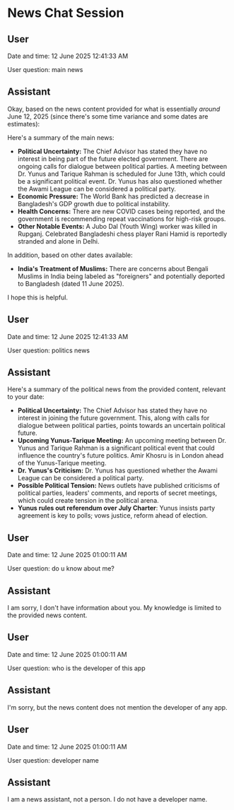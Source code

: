 # News Chat Session

## User
Date and time: 12 June 2025 12:41:33 AM

User question: main news

## Assistant
Okay, based on the news content provided for what is essentially *around* June 12, 2025 (since there's some time variance and some dates are estimates):

Here's a summary of the main news:

*   **Political Uncertainty:** The Chief Advisor has stated they have no interest in being part of the future elected government. There are ongoing calls for dialogue between political parties. A meeting between Dr. Yunus and Tarique Rahman is scheduled for June 13th, which could be a significant political event. Dr. Yunus has also questioned whether the Awami League can be considered a political party.
*   **Economic Pressure:** The World Bank has predicted a decrease in Bangladesh's GDP growth due to political instability.
*   **Health Concerns:** There are new COVID cases being reported, and the government is recommending repeat vaccinations for high-risk groups.
*   **Other Notable Events:** A Jubo Dal (Youth Wing) worker was killed in Rupganj. Celebrated Bangladeshi chess player Rani Hamid is reportedly stranded and alone in Delhi.

In addition, based on other dates available:

*   **India's Treatment of Muslims:** There are concerns about Bengali Muslims in India being labeled as "foreigners" and potentially deported to Bangladesh (dated 11 June 2025).

I hope this is helpful.


## User
Date and time: 12 June 2025 12:41:33 AM

User question: politics news

## Assistant
Here's a summary of the political news from the provided content, relevant to your date:

*   **Political Uncertainty:** The Chief Advisor has stated they have no interest in joining the future government. This, along with calls for dialogue between political parties, points towards an uncertain political future.
*   **Upcoming Yunus-Tarique Meeting:** An upcoming meeting between Dr. Yunus and Tarique Rahman is a significant political event that could influence the country's future politics. Amir Khosru is in London ahead of the Yunus-Tarique meeting.
*   **Dr. Yunus's Criticism:** Dr. Yunus has questioned whether the Awami League can be considered a political party.
*   **Possible Political Tension:** News outlets have published criticisms of political parties, leaders' comments, and reports of secret meetings, which could create tension in the political arena.
*   **Yunus rules out referendum over July Charter**: Yunus insists party agreement is key to polls; vows justice, reform ahead of election.


## User
Date and time: 12 June 2025 01:00:11 AM

User question: do u know about me?

## Assistant
I am sorry, I don't have information about you. My knowledge is limited to the provided news content.


## User
Date and time: 12 June 2025 01:00:11 AM

User question: who  is the developer of this app

## Assistant
I'm sorry, but the news content does not mention the developer of any app.


## User
Date and time: 12 June 2025 01:00:11 AM

User question: developer name

## Assistant
I am a news assistant, not a person. I do not have a developer name.


